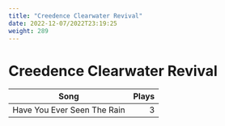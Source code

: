 ```yaml
---
title: "Creedence Clearwater Revival"
date: 2022-12-07/2022T23:19:25
weight: 289
---
```


# Creedence Clearwater Revival

 Song | Plays 
----- | -----:
Have You Ever Seen The Rain | 3

